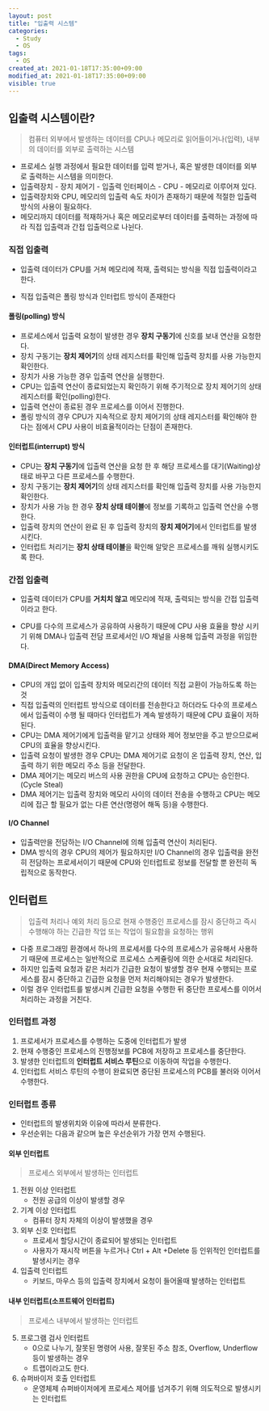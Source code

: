 ```yaml
---
layout: post
title: "입출력 시스템"
categories:
  - Study
  - OS
tags:
  - OS
created_at: 2021-01-18T17:35:00+09:00
modified_at: 2021-01-18T17:35:00+09:00
visible: true
---
```


## 입출력 시스템이란?

> 컴퓨터 외부에서 발생하는 데이터를 CPU나 메모리로 읽어들이거나(입력), 내부의 데이터를 외부로 출력하는 시스템

* 프로세스 실행 과정에서 필요한 데이터를 입력 받거나, 혹은 발생한 데이터를 외부로 출력하는 시스템을 의미한다.
* 입출력장치 - 장치 제어기 - 입출력 인터페이스 - CPU - 메모리로 이루어져 있다.
* 입출력장치와 CPU, 메모리의 입출력 속도 차이가 존재하기 때문에 적절한 입출력 방식의 사용이 필요하다.
* 메모리까지 데이터를 적재하거나 혹은 메모리로부터 데이터를 출력하는 과정에 따라 직접 입출력과 간접 입출력으로 나뉜다.



### 직접 입출력

* 입출력 데이터가 CPU를 거쳐 메모리에 적재, 출력되는 방식을 직접 입출력이라고 한다.

* 직접 입출력은 폴링 방식과 인터럽트 방식이 존재한다

#### 폴링(polling) 방식

* 프로세스에서 입출력 요청이 발생한 경우 **장치 구동기**에 신호를 보내 연산을 요청한다.
* 장치 구동기는 **장치 제어기**의 상태 레지스터를 확인해 입출력 장치를 사용 가능한지 확인한다.
* 장치가 사용 가능한 경우 입출력 연산을 실행한다.
* CPU는 입출력 연산이 종료되었는지 확인하기 위해 주기적으로 장치 제어기의 상태 레지스터를 확인(polling)한다.
* 입출력 연산이 종료된 경우 프로세스를 이어서 진행한다.
* 폴링 방식의 경우 CPU가 지속적으로 장치 제어기의 상태 레지스터를 확인해야 한다는 점에서 CPU 사용이 비효율적이라는 단점이 존재한다.

#### 인터럽트(interrupt) 방식

* CPU는 **장치 구동기**에 입출력 연산을 요청 한 후 해당 프로세스를 대기(Waiting)상태로 바꾸고 다른 프로세스를 수행한다.
* 장치 구동기는 **장치 제어기**의 상태 레지스터를 확인해 입출력 장치를 사용 가능한지 확인한다.
* 장치가 사용 가능 한 경우 **장치 상태 테이블**에 정보를 기록하고 입출력 연산을 수행한다.
* 입출력 장치의 연산이 완료 된 후 입출력 장치의 **장치 제어기**에서 인터럽트를 발생시킨다.
* 인터럽트 처리기는 **장치 상태 테이블**을 확인해 알맞은 프로세스를 깨워 실행시키도록 한다. 



### 간접 입출력

* 입출력 데이터가 CPU를 **거치치 않고** 메모리에 적재, 출력되는 방식을 간접 입출력이라고 한다.

* CPU를 다수의 프로세스가 공유하여 사용하기 때문에 CPU 사용 효율을 향상 시키기 위해 DMA나 입출력 전담 프로세서인 I/O 채널을 사용해 입출력 과정을 위임한다.

#### DMA(Direct Memory Access)

* CPU의 개입 없이 입출력 장치와 메모리간의 데이터 직접 교환이 가능하도록 하는것
* 직접 입출력의 인터럽트 방식으로 데이터를 전송한다고 하더라도 다수의 프로세스에서 입출력이 수행 될 때마다 인터럽트가 계속 발생하기 때문에 CPU 효율이 저하된다.
* CPU는 DMA 제어기에게 입출력을 맡기고 상태와 제어 정보만을 주고 받으므로써 CPU의 효율을 향상시킨다.
* 입출력 요청이 발생한 경우 CPU는 DMA 제어기로 요청이 온 입출력 장치, 연산, 입출력 하기 위한 메모리 주소 등을 전달한다.
* DMA 제어기는 메모리 버스의 사용 권한을 CPU에 요청하고 CPU는 승인한다.(Cycle Steal)
* DMA 제어기는 입출력 장치와 메모리 사이의 데이터 전송을 수행하고 CPU는 메모리에 접근 할 필요가 없는 다른 연산(명령어 해독 등)을 수행한다.

#### I/O Channel

* 입출력만을 전담하는 I/O Channel에 의해 입출력 연산이 처리된다.
* DMA 방식의 경우 CPU의 제어가 필요하지만 I/O Channel의 경우 입출력을 완전히 전담하는 프로세서이기 때문에 CPU와 인터럽트로 정보를 전달할 뿐 완전히 독립적으로 동작한다.



## 인터럽트

> 입출력 처리나 예외 처리 등으로 현재 수행중인 프로세스를 잠시 중단하고 즉시 수행해야 하는 긴급한 작업 또는 작업이 필요함을 요청하는 행위

* 다중 프로그래밍 환경에서 하나의 프로세서를 다수의 프로세스가 공유해서 사용하기 때문에 프로세스는 일반적으로 프로세스 스케쥴링에 의한 순서대로 처리된다.
* 하지만 입출력 요청과 같은 처리가 긴급한 요청이 발생할 경우 현재 수행되는 프로세스를 잠시 중단하고 긴급한 요청을 먼저 처리해야되는 경우가 발생한다.
* 이럴 경우 인터럽트를 발생시켜 긴급한 요청을 수행한 뒤 중단한 프로세스를 이어서 처리하는 과정을 거친다.



### 인터럽트 과정

1. 프로세서가 프로세스를 수행하는 도중에 인터럽트가 발생
2. 현재 수행중인 프로세스의 진행정보를 PCB에 저장하고 프로세스를 중단한다.
3. 발생한 인터럽트의 **인터럽트 서비스 루틴**으로 이동하여 작업을 수행한다.
4. 인터럽트 서비스 루틴의 수행이 완료되면 중단된 프로세스의 PCB를 불러와 이어서 수행한다.



### 인터럽트 종류

* 인터럽트의 발생위치와 이유에 따라서 분류한다.
* 우선순위는 다음과 같으며 높은 우선순위가 가장 먼저 수행된다.

#### 외부 인터럽트

> 프로세스 외부에서 발생하는 인터럽트

1. 전원 이상 인터럽트
   * 전원 공급의 이상이 발생할 경우
2. 기계 이상 인터럽트
   * 컴퓨터 장치 자체의 이상이 발생했을 경우
3. 외부 신호 인터럽트
   * 프로세서 할당시간이 종료되어 발생되는 인터럽트
   * 사용자가 재시작 버튼을 누르거나 Ctrl + Alt +Delete 등 인위적인 인터럽트를 발생시키는 경우
4. 입출력 인터럽트
   * 키보드, 마우스 등의 입출력 장치에서 요청이 들어올때 발생하는 인터럽트

#### 내부 인터럽트(소프트웨어 인터럽트)

> 프로세스 내부에서 발생하는 인터럽트

5. 프로그램 검사 인터럽트
   * 0으로 나누기, 잘못된 명령어 사용, 잘못된 주소 참조, Overflow, Underflow 등이 발생하는 경우
   * 트랩이라고도 한다.
6. 슈퍼바이저 호출 인터럽트
   * 운영체제 슈퍼바이저에게 프로세스 제어를 넘겨주기 위해 의도적으로 발생시키는 인터럽트

